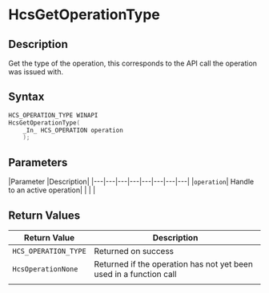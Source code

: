 # HcsGetOperationType

## Description
Get the type of the operation, this corresponds to the API call the operation was issued with.

## Syntax

```cpp
HCS_OPERATION_TYPE WINAPI
HcsGetOperationType(
    _In_ HCS_OPERATION operation
    );

```


## Parameters
|Parameter     |Description|
|---|---|---|---|---|---|---|---| 
|`operation`| Handle to an active operation|
|    |    | 



## Return Values
|Return Value | Description|
|---|---|
|`HCS_OPERATION_TYPE`|Returned on success|
|`HcsOperationNone` |Returned if the operation has not yet been used in a function call|
|     |     |